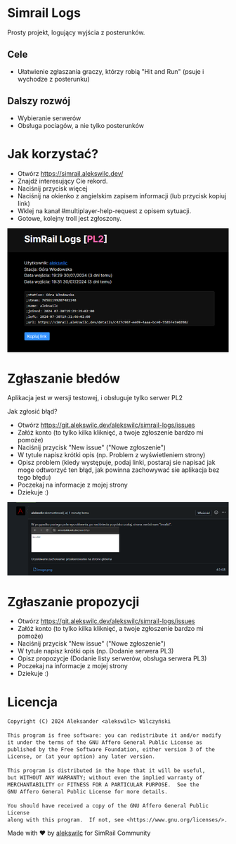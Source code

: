 # Simrail Logs
Prosty projekt, logujący wyjścia z posterunków.

## Cele
- Ułatwienie zgłaszania graczy, którzy robią "Hit and Run" (psuje i wychodze z posterunku)

## Dalszy rozwój
- Wybieranie serwerów
- Obsługa pociagów, a nie tylko posterunków

# Jak korzystać?

- Otwórz https://simrail.alekswilc.dev/
- Znajdź interesujący Cie rekord.
- Naciśnij przycisk więcej
- Naciśnij na okienko z angielskim zapisem informacji (lub przycisk kopiuj link)
- Wklej na kanał #multiplayer-help-request z opisem sytuacji.
- Gotowe, kolejny troll jest zgłoszony.

![alt text](.gitea/assets/image.png)

# Zgłaszanie błedów
Aplikacja jest w wersji testowej, i obsługuje tylko serwer PL2

Jak zgłosić błąd?
- Otwórz https://git.alekswilc.dev/alekswilc/simrail-logs/issues
- Załóż konto (to tylko kilka kliknięć, a twoje zgłoszenie bardzo mi pomoże)
- Naciśnij przycisk "New issue" ("Nowe zgłoszenie")
- W tytule napisz krótki opis (np. Problem z wyświetleniem strony)
- Opisz problem (kiedy występuje, podaj linki, postaraj sie napisać jak moge odtworzyć ten błąd, jak powinna zachowywać sie aplikacja bez tego błędu)
- Poczekaj na informacje z mojej strony
- Dziekuje :)

![alt text](.gitea/assets/image-1.png)

# Zgłaszanie propozycji
- Otwórz https://git.alekswilc.dev/alekswilc/simrail-logs/issues
- Załóż konto (to tylko kilka kliknięć, a twoje zgłoszenie bardzo mi pomoże)
- Naciśnij przycisk "New issue" ("Nowe zgłoszenie")
- W tytule napisz krótki opis (np. Dodanie serwera PL3)
- Opisz propozycje (Dodanie listy serwerów, obsługa serwera PL3)
- Poczekaj na informacje z mojej strony
- Dziekuje :)


# Licencja
    Copyright (C) 2024 Aleksander <alekswilc> Wilczyński

    This program is free software: you can redistribute it and/or modify
    it under the terms of the GNU Affero General Public License as
    published by the Free Software Foundation, either version 3 of the
    License, or (at your option) any later version.

    This program is distributed in the hope that it will be useful,
    but WITHOUT ANY WARRANTY; without even the implied warranty of
    MERCHANTABILITY or FITNESS FOR A PARTICULAR PURPOSE.  See the
    GNU Affero General Public License for more details.

    You should have received a copy of the GNU Affero General Public License
    along with this program.  If not, see <https://www.gnu.org/licenses/>.


Made with ❤️ by [alekswilc](https://www.alekswilc.dev/) for SimRail Community